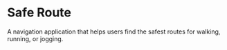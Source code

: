 # Safe Route
A navigation application that helps users find the safest routes for walking, running, or jogging.
